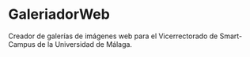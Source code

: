 # GaleriadorWeb
Creador de galerías de imágenes web para el Vicerrectorado de Smart-Campus de la Universidad de Málaga.
